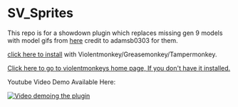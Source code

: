 # SV_Sprites

This repo is for a showdown plugin which replaces missing gen 9 models with model gifs from [here](https://drive.google.com/drive/folders/1hj-Wbkm6Qq3HPyqVu35BhID1zUQF93j4) credit to adamsb0303 for them.

[click here to install](https://gist.github.com/zooki2006/70d3a072ade2188fcf4c06191dc2f67e/raw/b8c89680574dc39511684dc45038a9f9b87e79b3/svsprites.user.js) with Violentmonkey/Greasemonkey/Tampermonkey.

[Click here to go to violentmonkeys home page, If you don't have it installed.](https://violentmonkey.github.io/)

Youtube Video Demo Available Here:

[![Video demoing the plugin](http://img.youtube.com/vi/oXjYZU97T1U/0.jpg)](http://www.youtube.com/watch?v=oXjYZU97T1U)
